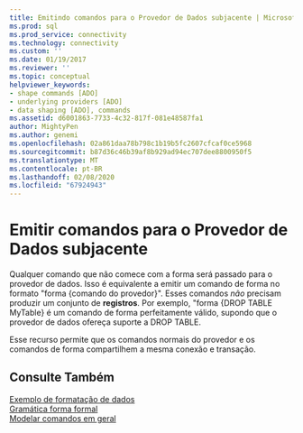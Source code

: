 ```yaml
---
title: Emitindo comandos para o Provedor de Dados subjacente | Microsoft Docs
ms.prod: sql
ms.prod_service: connectivity
ms.technology: connectivity
ms.custom: ''
ms.date: 01/19/2017
ms.reviewer: ''
ms.topic: conceptual
helpviewer_keywords:
- shape commands [ADO]
- underlying providers [ADO]
- data shaping [ADO], commands
ms.assetid: d6001863-7733-4c32-817f-081e48587fa1
author: MightyPen
ms.author: genemi
ms.openlocfilehash: 02a861daa78b798c1b19b5fc2607cfcaf0ce5968
ms.sourcegitcommit: b87d36c46b39af8b929ad94ec707dee8800950f5
ms.translationtype: MT
ms.contentlocale: pt-BR
ms.lasthandoff: 02/08/2020
ms.locfileid: "67924943"
---
```

# <a name="issuing-commands-to-the-underlying-data-provider"></a>Emitir comandos para o Provedor de Dados subjacente
Qualquer comando que não comece com a forma será passado para o provedor de dados. Isso é equivalente a emitir um comando de forma no formato "forma {comando do provedor}". Esses comandos *não* precisam produzir um conjunto de **registros**. Por exemplo, "forma {DROP TABLE MyTable} é um comando de forma perfeitamente válido, supondo que o provedor de dados ofereça suporte a DROP TABLE.  
  
 Esse recurso permite que os comandos normais do provedor e os comandos de forma compartilhem a mesma conexão e transação.  
  
## <a name="see-also"></a>Consulte Também  
 [Exemplo de formatação de dados](../../../ado/guide/data/data-shaping-example.md)   
 [Gramática forma formal](../../../ado/guide/data/formal-shape-grammar.md)   
 [Modelar comandos em geral](../../../ado/guide/data/shape-commands-in-general.md)

